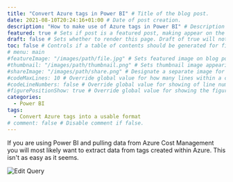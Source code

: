 ```yaml
---
title: "Convert Azure tags in Power BI" # Title of the blog post.
date: 2021-08-10T20:24:16+01:00 # Date of post creation.
description: "How to make use of Azure tags in Power BI" # Description used for search engine.
featured: true # Sets if post is a featured post, making appear on the home page side bar.
draft: false # Sets whether to render this page. Draft of true will not be rendered.
toc: false # Controls if a table of contents should be generated for first-level links automatically.
# menu: main
#featureImage: "/images/path/file.jpg" # Sets featured image on blog post.
#thumbnail: "/images/path/thumbnail.png" # Sets thumbnail image appearing inside card on homepage.
#shareImage: "/images/path/share.png" # Designate a separate image for social media sharing.
#codeMaxLines: 10 # Override global value for how many lines within a code block before auto-collapsing.
#codeLineNumbers: false # Override global value for showing of line numbers within code block.
#figurePositionShow: true # Override global value for showing the figure label.
categories:
  - Power BI
tags:
  - Convert Azure tags into a usable format
# comment: false # Disable comment if false.
---
```

If you are using Power BI and pulling data from Azure Cost Management you will most likely want to extract data from tags created within Azure. This isn't as easy as it seems.

![Edit Query](/static/power_bi/Edit_Query.PNG)
